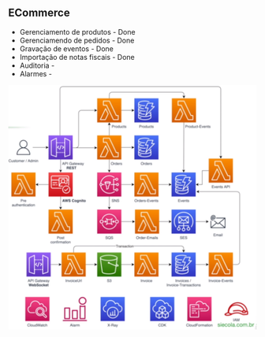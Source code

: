 ## ECommerce


* Gerenciamento de produtos - Done
* Gerenciamendo de pedidos - Done
* Gravação de eventos - Done
* Importação de notas fiscais - Done
* Auditoria -
* Alarmes -

![](project_ecommerce.png)
